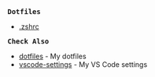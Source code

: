 <samp><b>Dotfiles</b></samp>

- [.zshrc](./.zshrc)

<samp><b>Check Also</b></samp>

- [dotfiles](https://github.com/jinghaihan/dotfiles) - My dotfiles
- [vscode-settings](https://github.com/jinghiahan/vscode-settings) - My VS Code settings
